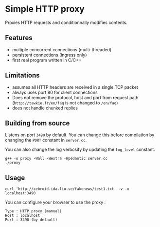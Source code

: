 # Simple HTTP proxy

Proxies HTTP requests and conditionnally modifies contents.

## Features

- multiple concurrent connections (multi-threaded)
- persistent connections (ingress only)
- first real program written in C/C++

## Limitations

- assumes all HTTP headers are received in a single TCP packet
- always uses port 80 for client connections
- Does not remove the protocol, host and port from request path
  (`http://tawkie.fr/en/faq` is not changed to `/en/faq`)
- does not handle chunked replies

## Building from source

Listens on port `3490` by default. You can change this before compilation by
changing the `PORT` constant in `server.cc`.

You can also change the log verbosity by updating the `log_level` constant.

```
g++ -o proxy -Wall -Wextra -Wpedantic server.cc
./proxy
```

## Usage

```
curl 'http://zebroid.ida.liu.se/fakenews/test1.txt' -v -x localhost:3490
```

You can configure your browser to use the proxy :

```
Type : HTTP proxy (manual)
Host : localhost
Port : 3490 (by default)
```
